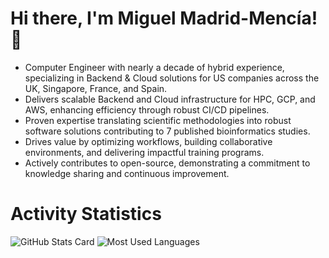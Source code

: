 # Hi there, I'm Miguel Madrid-Mencía! 👋

- Computer Engineer with nearly a decade of hybrid experience, specializing in Backend & Cloud solutions for US companies
across the UK, Singapore, France, and Spain.
- Delivers scalable Backend and Cloud infrastructure for HPC, GCP, and AWS, enhancing efficiency through robust CI/CD pipelines.
- Proven expertise translating scientific methodologies into robust software solutions contributing to 7 published bioinformatics
studies.
- Drives value by optimizing workflows, building collaborative environments, and delivering impactful training programs.
- Actively contributes to open-source, demonstrating a commitment to knowledge sharing and continuous improvement.

# Activity Statistics

![GitHub Stats Card](https://github-readme-stats.vercel.app/api?username=mimame&include_all_commits=true&show_icons=true&rank_icon=percentile&theme=transparent)
![Most Used Languages](https://github-readme-stats.vercel.app/api/top-langs/?username=mimame&layout=compact&theme=transparent)
